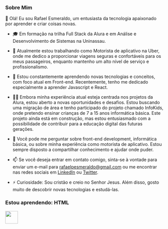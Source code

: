 ### Sobre Mim

👋 Olá! Eu sou Rafael Esmeraldo, um entusiasta da tecnologia apaixonado por aprender e criar coisas novas.

- 🎓 Em formação na trilha Full Stack da Alura e em Análise e Desenvolvimento de Sistemas na Uninassau.

- 🔭 Atualmente estou trabalhando como Motorista de aplicativo na Uber, onde me dedico a proporcionar viagens seguras e confortáveis para os meus passageiros, enquanto mantenho um alto nível de serviço e profissionalismo.
  
- 🌱 Estou constantemente aprendendo novas tecnologias e conceitos, com foco atual em Front-end. Recentemente, tenho me dedicado especialmente a aprender Javascript e React.

- 👨‍💻 Embora minha experiência atual esteja centrada nos projetos da Alura, estou aberto a novas oportunidades e desafios. Estou buscando uma migração de área e tenho participado do projeto chamado InfoKids, onde pretendo ensinar crianças de 7 a 15 anos informática básica. Este projeto ainda está em construção, mas estou entusiasmado com a possibilidade de contribuir para a educação digital das futuras gerações.

- 💬 Você pode me perguntar sobre front-end development, informática básica, ou sobre minha experiência como motorista de aplicativo. Estou sempre disposto a compartilhar conhecimento e ajudar onde puder.

- 📫 Se você deseja entrar em contato comigo, sinta-se à vontade para enviar um e-mail para rafaelpesmeraldo@gmail.com ou me encontrar nas redes sociais em [LinkedIn](https://www.linkedin.com/in/rafael-esmeraldo-95b555297/) ou [Twitter](https://twitter.com/RafinhaPE).

- ⚡ Curiosidade: Sou cristão e creio no Senhor Jesus. Além disso, gosto muito de descobrir novas tecnologias e estudá-las.

### Estou aprendendo: HTML
<img src="https://cdn.jsdelivr.net/gh/devicons/devicon@latest/icons/html5/html5-original-wordmark.svg"  width="40" height="40" />
